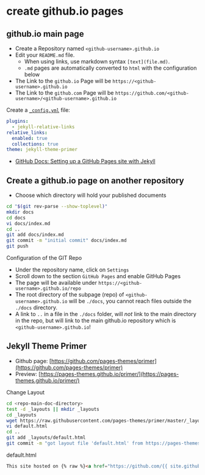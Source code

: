 # create github.io pages

## github.io main page

- Create a Repository named `<github-username>.github.io`
- Edit your `README.md` file. 
  - When using links, use markdown syntax `[text](file.md)`.
  - `.md` pages are automatically converted to `html` with the configuration below
- The Link to the `github.io` Page will be `https://<github-username>.github.io`
- The Link to the `github.com` Page will be `https://github.com/<github-username>/<github-username>.github.io`

Create a [`_config.yml`](https://github.com/zytzeiche/zytzeiche.github.io/blob/main/_config.yml) file:

~~~yaml
plugins:
  - jekyll-relative-links
relative_links:
  enabled: true
  collections: true
theme: jekyll-theme-primer
~~~

- [GitHub Docs: Setting up a GitHub Pages site with Jekyll](https://docs.github.com/en/github/working-with-github-pages/setting-up-a-github-pages-site-with-jekyll)

## Create a github.io page on another repository

- Choose which directory will hold your published documents

~~~bash
cd "$(git rev-parse --show-toplevel)"
mkdir docs
cd docs
vi docs/index.md
cd ..
git add docs/index.md
git commit -m "initial commit" docs/index.md
git push
~~~

Configuration of the GIT Repo

- Under the repository name, click on `Settings`
- Scroll down to the section `GitHub Pages` and enable GitHub Pages
- The page will be available under `https://<github-username>.github.io/repo`
- The root directory of the subpage (repo) of `<github-username>.github.io`
  will be `./docs`, you cannot reach files outside the `./docs` directory.
- A link to `..` in a file in the `./docs` folder, will _not_ link to the main
  directory in the repo, but will link to the main github.io repository which
  is `<github-username>.github.io`!


## Jekyll Theme Primer

- Github page: [https://github.com/pages-themes/primer](https://github.com/pages-themes/primer)
- Preview: [https://pages-themes.github.io/primer/](https://pages-themes.github.io/primer/)

Change Layout

~~~bash
cd <repo-main-doc-directory>
test -d _layouts || mkdir _layouts
cd _layouts
wget https://raw.githubusercontent.com/pages-themes/primer/master/_layouts/default.html
vi default.html
cd ..
git add _layouts/default.html
git commit -m "got layout file 'default.html' from https://pages-themes.github.io/primer/" _layouts/default.html
~~~

default.html

~~~html
This site hosted on {% raw %}<a href="https://github.com/{{ site.github.repository_nwo }}">GitHub.com</a>{% endraw %} 
~~~

